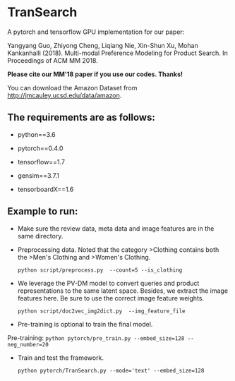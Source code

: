 # TranSearch

A pytorch and tensorflow GPU implementation for our paper:

Yangyang Guo, Zhiyong Cheng, Liqiang Nie, Xin-Shun Xu, Mohan Kankanhalli (2018). Multi-modal Preference Modeling for Product Search. In Proceedings of ACM MM 2018.

**Please cite our MM'18 paper if you use our codes. Thanks!**

You can download the Amazon Dataset from http://jmcauley.ucsd.edu/data/amazon.

## The requirements are as follows:
* python==3.6

* pytorch==0.4.0

* tensorflow==1.7

* gensim==3.7.1

* tensorboardX==1.6

## Example to run:
* Make sure the review data, meta data and image features are in the same directory.

* Preprocessing data. Noted that the category >Clothing contains both the >Men's Clothing and >Women's Clothing. 
	```
	python script/preprocess.py  --count=5 --is_clothing
	```

* We leverage the PV-DM model to convert queries and product representations to the same latent space. Besides, we extract the image features here. Be sure to use the correct image feature weights.
	```
	python script/doc2vec_img2dict.py  --img_feature_file
	```

* Pre-training is optional to train the final model. 

Pre-training:
	```
	python pytorch/pre_train.py --embed_size=128 --neg_number=20
	```

* Train and test the framework.
	```
	python pytorch/TranSearch.py --mode='text' --embed_size=128
	```
